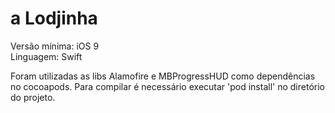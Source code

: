 # a Lodjinha

Versão mínima: iOS 9</br>
Linguagem: Swift</br>

Foram utilizadas as libs Alamofire e MBProgressHUD como dependências no cocoapods.
Para compilar é necessário executar 'pod install' no diretório do projeto.
